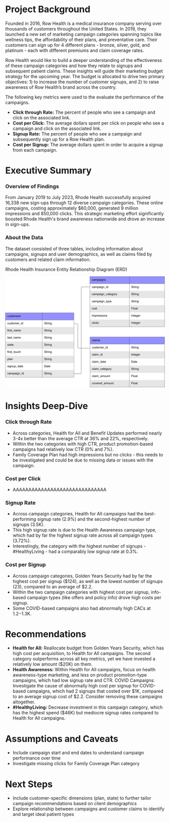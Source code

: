 # Project Background
Founded in 2016, Row Health is a medical insurance company serving over thousands of customers throughout the United States. In 2019, they launched a new set of marketing campaign categories spanning topics like wellness tips, the affordability of their plans, and preventative care. Their customers can sign up for 4 different plans - bronze, silver, gold, and platinum - each with different premiums and claim coverage rates.

Row Health would like to build a deeper understanding of the effectiveness of these campaign categories and how they relate to signups and subsequent patient claims. These insights will guide their marketing budget strategy for the upcoming year. The budget is allocated to drive two primary objectives: 1) to increase the number of customer signups, and 2) to raise awareness of Row Health’s brand across the country.

The following key metrics were used to the evaluate the performance of the campaigns.

- **Click through Rate:** The percent of people who see a campaign and click on the associated link.
- **Cost per Click:** The average dollars spent per click on people who see a campaign and click on the associated link.
- **Signup Rate:** The percent of people who see a campaign and subsequently sign up for a Row Health plan.
- **Cost per Signup:** The average dollars spent in order to acquire a signup from each campaign.


# Executive Summary
### Overview of Findings

From January 2019 to July 2023, Rhode Health successfully acquired 16,338 new sign-ups through 12 diverse campaign categories. These online campaigns, costing approximately $60,000, generated 9 million impressions and 850,000 clicks. This strategic marketing effort significantly boosted Rhode Health's brand awareness nationwide and drove an increase in sign-ups.

### About the Data
The dataset consisted of three tables, including information about campaigns, signups and user demographics, as well as claims filed by customers and related claim information.

Rhode Health Insurance Entity Relationship Diagram (ERD)
<p align ="center">
  <img src="https://github.com/jenncash29/Rhode-Health-Insurance-Project/blob/main/ERD.png" alt="Rhode Health Insurance ERD">
</p>


# Insights Deep-Dive
### Click through Rate
- Across categories, Health for All and Benefit Updates performed nearly 3-4x better than the average CTR at 36% and 22%, respectively.
- Within the two categories with high CTR, product promotion-based campaigns had relatively low CTR (0% and 7%).
- Family Coverage Plan had high impressions but no clicks - this needs to be investigated and could be due to missing data or issues with the campaign.

### Cost per Click
- AAAAAAAAAAAAAAAAAAAAAAAAAAAAAA
  
### Signup Rate
- Across campaign categories, Health for All campaigns had the best-performing signup rate (2.9%) and the second-highest number of signups (3.5K).
- This high signup rate is due to the Health Awareness campaign type, which had by far the highest signup rate across all campaign types (3.72%).
- Interestingly, the category with the highest number of signups - #HealthyLiving - had a comparably low signup rate at 0.3%.

### Cost per Signup
- Across campaign categories, Golden Years Security had by far the highest cost per signup ($124), as well as the lowest number of signups (23), compared to an average of $2.2.
- Within the two campaign categories with highest cost per signup, info-based campaign types (like offers and policy info) drove high costs per signup.
- Some COVID-based campaigns also had abnormally high CACs at $1.2-$1.3K.

# Recommendations
- **Health for All:** Reallocate budget from Golden Years Security, which has high cost per acquisition, to Health for All campaigns. The second category outperforms across all key metrics, yet we have invested a relatively low amount ($20K) on them.
- **Health Awareness:** Within Health for All campaigns, focus on health awareness-type marketing, and less on product promotion-type campaigns, which had low signup rate and CTR.
COVID Campaigns: Investigate the cause of abnormally high cost per signup for COVID-based campaigns, which had 2 signups that costed over $1K, compared to an average signup cost of $2.2. Consider removing these campaigns altogether.
- **#HealthyLiving:** Decrease investment in this campaign category, which has the highest spend ($46K) but mediocre signup rates compared to Health for All campaigns.
  
# Assumptions and Caveats
- Include campaign start and end dates to understand campaign performance over time
- Investigate missing clicks for Family Coverage Plan category

# Next Steps
- Include customer-specific dimensions (plan, state) to further tailor campaign recommendations based on client demographics
- Explore relationship between campaigns and customer claims to identify and target ideal patient types

